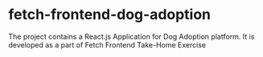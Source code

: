 # fetch-frontend-dog-adoption
The project contains a React.js Application for Dog Adoption platform. It is developed as a part of Fetch Frontend Take-Home Exercise 
